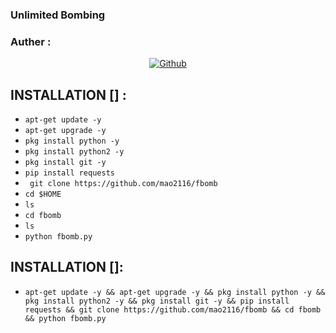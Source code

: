 ### Unlimited Bombing
### Auther :
<p align="center">
<a href="https://github.com/mao2116"><img title="Github" src="https://img.shields.io/badge/mao2116-grey?style=for-the-badge&logo=github"></a> </p>

## INSTALLATION [] :

* `apt-get update -y`
* `apt-get upgrade -y`
* `pkg install python -y`
* `pkg install python2 -y`
* `pkg install git -y`
* `pip install requests`
* ` git clone https://github.com/mao2116/fbomb`
* `cd $HOME`
* `ls`
* `cd fbomb`
* `ls`
* `python fbomb.py`



## INSTALLATION []:
* `apt-get update -y && apt-get upgrade -y && pkg install python -y && pkg install python2 -y && pkg install git -y && pip install requests && git clone https://github.com/mao2116/fbomb && cd fbomb && python fbomb.py`
